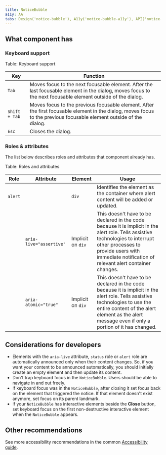```yaml
---
title: NoticeBubble
a11y: AA
tabs: Design('notice-bubble'), A11y('notice-bubble-a11y'), API('notice-bubble-api'), Example('notice-bubble-code'), Changelog('notice-bubble-changelog')
---
```


## What component has

### Keyboard support

Table: Keyboard support

| Key           | Function                              |
| ------------- | ------------------------------------- |
| `Tab`         | Moves focus to the next focusable element. After the last focusable element in the dialog, moves focus to the next focusable element outside of the dialog. |
| `Shift + Tab` | Moves focus to the previous focusable element. After the first focusable element in the dialog, moves focus to the previous focusable element outside of the dialog. |
| `Esc`         | Closes the dialog. |

### Roles & attributes

The list below describes roles and attributes that component already has.

Table: Roles and attributes

| Role   | Attribute               | Element                                                      | Usage                                                                                                                                                                                                                               |
| ------ | ----------------------- | ------------------------------------------------------------ | ----------------------------------------------------------------------------------------------------------------------------------------------------------------------------------------------------------------------------------- |
| `alert`  |                         | `div`  | Identifies the element as the container where alert content will be added or updated.                                                                                                                                               |
|        | `aria-live="assertive"` | Implicit on `div` | This doesn't have to be declared in the code because it is implicit in the alert role. Tells assistive technologies to interrupt other processes to provide users with immediate notification of relevant alert container changes. |
|        | `aria-atomic="true"`    | Implicit on `div`                                            | This doesn't have to be declared in the code because it is implicit in the alert role. Tells assistive technologies to use the entire content of the alert element as the alert message even if only a portion of it has changed.  |

## Considerations for developers

- Elements with the `aria-live` attribute, `status` role or `alert` role are automatically announced only when their content changes. So, if you want your content to be announced automatically, you should initially create an empty element and then update its content.
- Don't trap keyboard focus in the `NoticeBubble`. Users should be able to navigate in and out freely.
- If keyboard focus was in the `NoticeBubble`, after closing it set focus back on the element that triggered the notice. If that element doesn't exist anymore, set focus on its parent landmark.
- If your `NoticeBubble` has interactive elements beside the **Close** button, set keyboard focus on the first non-destructive interactive element when the `NoticeBubble` appears.

## Other recommendations

See more accessibility recommendations in the common [Accessibility guide](/core-principles/a11y/a11y).
